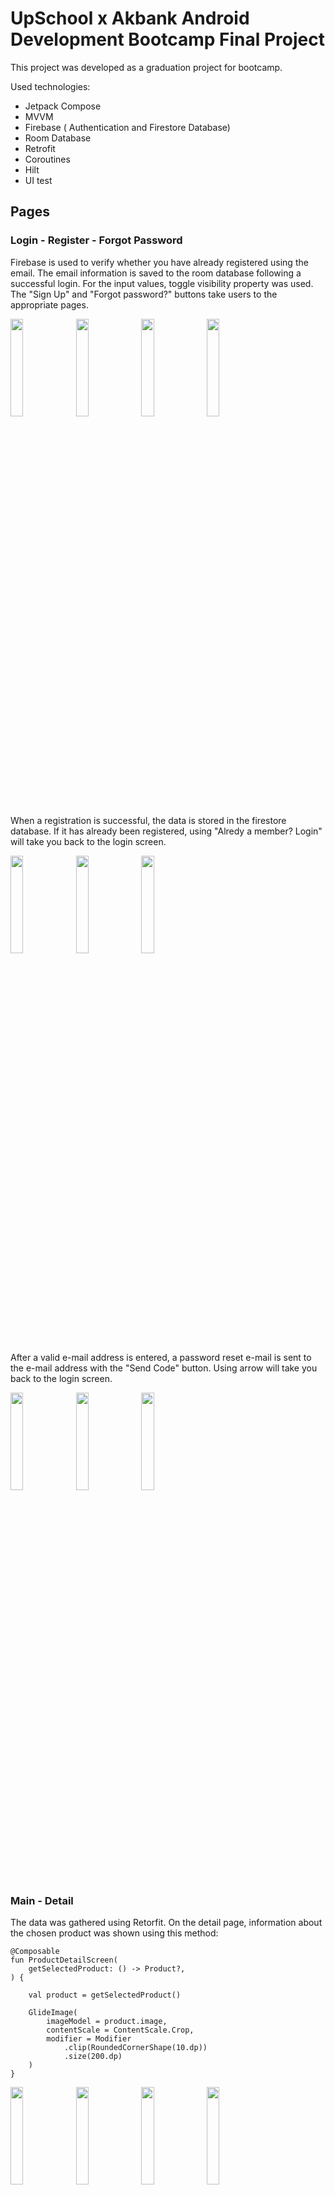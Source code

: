 # UpSchool x Akbank Android Development Bootcamp Final Project

This project was developed as a graduation project for bootcamp. 

Used technologies:
- Jetpack Compose
- MVVM
- Firebase ( Authentication and Firestore Database)
- Room Database
- Retrofit
- Coroutines
- Hilt
- UI test

## Pages

### Login - Register - Forgot Password
Firebase is used to verify whether you have already registered using the email. The email information is saved to the room database following a successful login.
For the input values, toggle visibility property was used. The "Sign Up" and "Forgot password?" buttons take users to the appropriate pages.

<img src="https://user-images.githubusercontent.com/53402156/182389106-9ce2cb8f-2a40-42dc-bbf7-8dda6b16ff2a.jpg" width=20% height=20%>  <img src="https://user-images.githubusercontent.com/53402156/182389751-0f39eb78-4794-4e72-b887-44dc95799031.jpg" width=20% height=20%>  <img src="https://user-images.githubusercontent.com/53402156/182389761-600c7b36-7abb-444a-a532-c7dd9ca684d4.jpg" width=20% height=20%>  <img src="https://user-images.githubusercontent.com/53402156/182389778-af348504-b0d8-4629-a895-03fbeb0bc826.jpg" width=20% height=20%>


When a registration is successful, the data is stored in the firestore database. If it has already been registered, using "Alredy a member? Login" will take you back to the login screen.

<img src="https://user-images.githubusercontent.com/53402156/182390764-f5c12b93-43ca-467e-ac23-b6067138a308.jpg" width=20% height=20%>  <img src="https://user-images.githubusercontent.com/53402156/182390758-7528aeed-abb7-4b3e-b736-25d206eac81c.jpg" width=20% height=20%>  <img src="https://user-images.githubusercontent.com/53402156/182390751-4807cde6-7adb-48d6-8905-f6a842bcb173.jpg" width=20% height=20%>  

After a valid e-mail address is entered, a password reset e-mail is sent to the e-mail address with the "Send Code" button. Using arrow will take you back to the login screen.

<img src="https://user-images.githubusercontent.com/53402156/182392088-566d4f70-2d14-42bd-95e9-0d69b17631ea.jpg" width=20% height=20%>  <img src="https://user-images.githubusercontent.com/53402156/182392089-be8f0d3f-62fe-4b83-a3e1-e878a36a720a.jpg" width=20% height=20%>  <img src="https://user-images.githubusercontent.com/53402156/182392080-596b19b1-f03e-488d-88cb-75f471d92334.jpg" width=20% height=20%>  

### Main - Detail

The data was gathered using Retorfit. On the detail page, information about the chosen product was shown using this method:
```
@Composable
fun ProductDetailScreen(
    getSelectedProduct: () -> Product?,
) {

    val product = getSelectedProduct()
	
	GlideImage(
		imageModel = product.image,
		contentScale = ContentScale.Crop,
		modifier = Modifier
			.clip(RoundedCornerShape(10.dp))
			.size(200.dp)
	)	
}
```

<img src="https://user-images.githubusercontent.com/53402156/182392717-ce5100fe-eece-4348-8f69-9c930127bd75.jpg" width=20% height=20%>  <img src="https://user-images.githubusercontent.com/53402156/182392720-5dbe1601-aa69-4c66-af18-feab31b4c375.jpg" width=20% height=20%>  <img src="https://user-images.githubusercontent.com/53402156/182392722-87cb0cb9-7555-4e75-97a3-32c476e2058e.jpg" width=20% height=20%>  <img src="https://user-images.githubusercontent.com/53402156/182392702-3d6a87ce-678c-4d15-aff9-49c76361da4f.jpg" width=20% height=20%>  


### Favorite

The product details are stored in the room database and used again during the favorite-adding step. Each time a user logs into the application, their favorite information is removed from the room database.
```
onClick = {
	productDetailViewModel.saveToDb(
		product = product)
}
```
<img src="https://user-images.githubusercontent.com/53402156/182393563-6eaefb59-e708-4a90-8b97-821bd8f4cdc5.jpg" width=20% height=20%>  

### Cart

The request to add products to the cart is sent to the API. The product is deleted, the page is reloaded, and the most recent list is shown when the trash can button is clicked. The items in the basket are removed when the "Checkout" button is clicked.

```
    @POST(END_POINT_GET_PRODUCT_BY_USER)
    @FormUrlEncoded
    suspend fun getProductsByUser(
        @Field("user") user: String,
    ): List<Product>
```
Repository
```
    suspend fun getProductsByUser(): List<Product> {
        return productAPI.getProductsByUser(
            user = "ozlembasabakar"
        )
    }
```

ViewModel 
```
fun addProductToBag(product: Product, quantity: Int) {
	viewModelScope.launch {
		try {
			val result = productRepository.postProducts(product = product, quantity = quantity)
		} catch (exception: Exception) {
			Log.d("Ozlemwasheree", exception.message.toString())
		}
	}
}
```

ProductDetailScreen
```
onClick = {
	productDetailViewModel.addProductToBag(product,
		quantity = count.value)
}
```
<img src="https://user-images.githubusercontent.com/53402156/182393934-9ca8754a-a473-4d67-8b3c-3f2143044f1d.jpg" width=20% height=20%>  <img src="https://user-images.githubusercontent.com/53402156/182393936-815da436-3324-414c-9b07-257f5fb50d08.jpg" width=20% height=20%>  <img src="https://user-images.githubusercontent.com/53402156/182393930-ff50aecb-35fc-48d2-b023-09045cd769ac.jpg" width=20% height=20%>  <img src="https://user-images.githubusercontent.com/53402156/182393940-62731648-103b-43e4-8862-c2371caefd40.jpg" width=20% height=20%>  

















